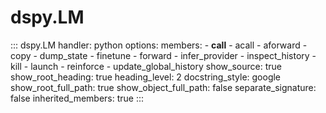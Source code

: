 # dspy.LM

<!-- START_API_REF -->
::: dspy.LM
    handler: python
    options:
        members:
            - __call__
            - acall
            - aforward
            - copy
            - dump_state
            - finetune
            - forward
            - infer_provider
            - inspect_history
            - kill
            - launch
            - reinforce
            - update_global_history
        show_source: true
        show_root_heading: true
        heading_level: 2
        docstring_style: google
        show_root_full_path: true
        show_object_full_path: false
        separate_signature: false
        inherited_members: true
:::
<!-- END_API_REF -->
